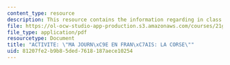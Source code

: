 ```yaml
---
content_type: resource
description: This resource contains the information regarding in class activities.
file: https://ol-ocw-studio-app-production.s3.amazonaws.com/courses/21g-301-french-i-fall-2004/81207fe2b9b85ded7618187aece10254_MIT21G_301F04_ch3_ex4.pdf
file_type: application/pdf
resourcetype: Document
title: "ACTIVITE: \"MA JOURN\xC9E EN FRAN\xC7AIS: LA CORSE\""
uid: 81207fe2-b9b8-5ded-7618-187aece10254
---
```

